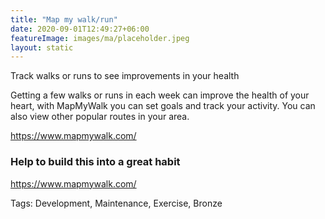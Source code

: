 ```yaml
---
title: "Map my walk/run"
date: 2020-09-01T12:49:27+06:00
featureImage: images/ma/placeholder.jpeg
layout: static
---
```


Track walks or runs to see improvements in your health

Getting a few walks or runs in each week can improve the health of your heart, with MapMyWalk you can set goals and track your activity. You can also view other popular routes in your area.



https://www.mapmywalk.com/






### Help to build this into a great habit

https://www.mapmywalk.com/



Tags: Development, Maintenance, Exercise, Bronze






